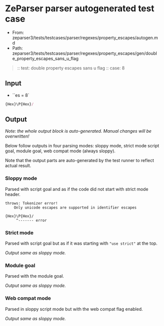 # ZeParser parser autogenerated test case

- From: zeparser3/tests/testcases/parser/regexes/property_escapes/autogen.md
- Path: zeparser3/tests/testcases/parser/regexes/property_escapes/gen/double_property_escapes_sans_u_flag

> :: test: double property escapes sans u flag
> :: case: 8

## Input

- ``es = 8`

`````js
{Hex}\P{Hex}/
`````

## Output

_Note: the whole output block is auto-generated. Manual changes will be overwritten!_

Below follow outputs in four parsing modes: sloppy mode, strict mode script goal, module goal, web compat mode (always sloppy).

Note that the output parts are auto-generated by the test runner to reflect actual result.

### Sloppy mode

Parsed with script goal and as if the code did not start with strict mode header.

`````
throws: Tokenizer error!
    Only unicode escapes are supported in identifier escapes

{Hex}\P{Hex}/
     ^------- error
`````

### Strict mode

Parsed with script goal but as if it was starting with `"use strict"` at the top.

_Output same as sloppy mode._

### Module goal

Parsed with the module goal.

_Output same as sloppy mode._

### Web compat mode

Parsed in sloppy script mode but with the web compat flag enabled.

_Output same as sloppy mode._
